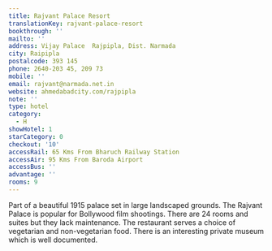 ```yaml
---
title: Rajvant Palace Resort
translationKey: rajvant-palace-resort
bookthrough: ''
mailto: ''
address: Vijay Palace  Rajpipla, Dist. Narmada
city: Raipipla
postalcode: 393 145
phone: 2640-203 45, 209 73
mobile: ''
email: rajvant@narmada.net.in
website: ahmedabadcity.com/rajpipla
note: ''
type: hotel
category:
  - H
showHotel: 1
starCategory: 0
checkout: '10'
accessRail: 65 Kms From Bharuch Railway Station
accessAir: 95 Kms From Baroda Airport
accessBus: ''
advantage: ''
rooms: 9
---
```

Part of a beautiful 1915 palace set in large landscaped grounds. The Rajvant Palace is popular for Bollywood film shootings. There are 24 rooms and suites but they lack maintenance. The restaurant serves a choice of vegetarian and non-vegetarian food. There is an interesting private museum which is well documented.